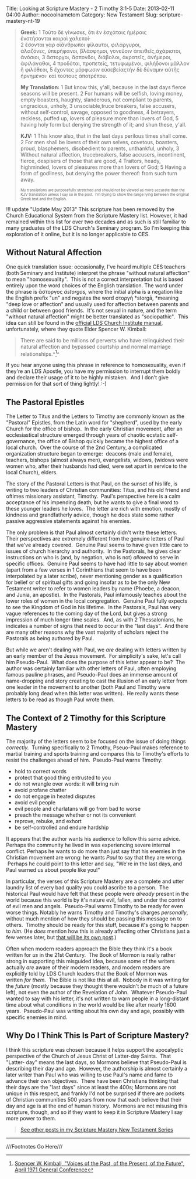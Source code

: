 Title: Looking at Scripture Mastery - 2 Timothy 3:1-5
Date: 2013-02-11 04:00
Author: nocoolnametom
Category: New Testament
Slug: scripture-mastery-nt-19

> **Greek:**
>  <span>1</span> Τοῦτο δὲ γίνωσκε, ὅτι ἐν ἐσχάταις ἡμέραις
>  ἐνστήσονται καιροὶ χαλεποί·
>  <span>2</span> ἔσονται γὰρ οἱἄνθρωποι φίλαυτοι, φιλάργυροι,
>  ἀλαζόνες, ὑπερήφανοι, βλάσφημοι, γονεῦσιν ἀπειθεῖς,ἀχάριστοι,
>  ἀνόσιοι,
>  <span>3</span> ἄστοργοι, ἄσπονδοι, διάβολοι, ἀκρατεῖς, ἀνήμεροι,
>  ἀφιλάγαθοι,
>  <span>4</span> προδόται, προπετεῖς, τετυφωμένοι, φιλήδονοι μᾶλλον
>  ἢ φιλόθεοι,
>  <span>5</span> ἔχοντες μόρφωσιν εὐσεβείαςτὴν δὲ δύναμιν αὐτῆς
>  ἠρνημένοι· καὶ τούτους ἀποτρέπου.
>
> **My Translation:**
>  <span>1</span> But know this, y'all, because in the last
>  days fierce seasons will be present.
>  <span>2</span> For humans will be selfish, loving money,
>  empty boasters, haughty, slanderous, not compliant to
>  parents, ungracious, unholy,
>  <span>3</span> unsociable,truce breakers, false accusers,
>  without self-control, savage, opposed to goodness,
>  <span>4</span> betrayers, reckless, puffed up, lovers of
>  pleasure more than lovers of God,
>  <span>5</span> having holy form but denying the strength
>  of it; and shun these, y'all.
>
> **KJV:**
>  <span>1</span> This know also, that in the last days perilous times
>  shall come.
>  <span>2</span> For men shall be lovers of their own selves,
>  covetous, boasters, proud, blasphemers, disobedient to parents,
>  unthankful, unholy,
>  <span>3</span> Without natural affection, trucebreakers, false
>  accusers, incontinent, fierce, despisers of those that are good,
>  <span>4</span> Traitors, heady, highminded, lovers of pleasures more
>  than lovers of God;
>  <span>5</span> Having a form of godliness, but denying the power
>  thereof: from such turn away.
>
> <span style="font-size: x-small;">My translations are purposefully stretched
>  and should not be viewed as more accurate than the KJV translation unless I
>  say so in the post.  I'm trying to show the range lying between the original
>  Greek text and the English.</span>

!!! update "Update May 2013"
    This scripture has been removed by the Church Educational System from
    the Scripture Mastery list. However, it had remained within this list for
    over two decades and as such is still familiar to many graduates of the LDS
    Church's Seminary program. So I'm keeping this exploration of it online, but it
    is no longer applicable to CES.

Without Natural Affection
-------------------------

One quick translation issue: occasionally, I've heard multiple CES
teachers (both Seminary and Institute) interpret the phrase "without natural
affection" to mean "homosexuality".  This is not a correct interpretation but is
based entirely upon the word choices of the English translation. The word
under the phrase is ἄστοργος *ástorgos,* where the initial alpha is a negation
like the English prefix "un" and negates the word στοργή *storgā, *meaning "deep
love or affection" and usually used for affection between parents and a child
or between good friends.  It's not sexual in nature, and the term "without
natural affection" might be better translated as "sociopathic".  This idea can
still be found in the [official LDS Church Institute manual][], unfortunately,
where they quote Elder Spencer W. Kimball:

> There are said to be millions of perverts who have relinquished their natural
>  affection and bypassed courtship and normal marriage relationships.^[^1]^

[^1]: [Spencer W. Kimball, "Voices of the Past, of the Present, of the Future", April 1971 General Conference][]

If you hear anyone using this phrase in reference to homosexuality, even
if they're an LDS Apostle, you have my permission to interrupt them boldly
and declare their usage of it to be highly mistaken.  And I don't give
permission for that sort of thing lightly! :-)

The Pastoral Epistles
---------------------

The Letter to Titus and the Letters to Timothy are commonly known as
the "Pastoral" Epistles, from the Latin word for "shepherd", used by the
early Church for the office of bishop.  In the early Christian movement,
after an ecclesiastical structure emerged through years of
chaotic ecstatic self- governance, the office of Bishop quickly became the highest office of a
local church.  Over the course of the 2nd Century, a complicated
organization structure began to emerge:  deacons (male and female), teachers,
bishops (almost always men), evangelists, widows, (widows were women who, after their
husbands had died, were set apart in service to the local Church), elders.

The story of the Pastoral Letters is that Paul, on the sunset of his
life, is writing to two leaders of Christian communities: Titus, and his old
friend and oftimes missionary assistant, Timothy.  Paul's perspective here is a
calm acceptance of his impending death, but he wants to give a final word to
these younger leaders he loves.  The letter are rich with emotion, mostly of
kindness and grandfatherly advice, though he does state some rather passive
aggressive statements against his enemies.

The only problem is that Paul almost certainly didn't write these
letters. Their perspectives are extremely different from the genuine letters of
Paul that we've already covered.  Genuine Paul seems to have given little care to
issues of church hierarchy and authority.  In the Pastorals, he gives clear instructions on who is (and, by negation, who is not) *allowed* to
serve in specific offices.  Genuine Paul seems to have had little to say about
women (apart from a few verses in 1 Corinthians that seem to have been
interpolated by a later scribe), never mentioning gender as a qualification for belief
or of spiritual gifts and going insofar as to be the only New Testament
writer to refer to women leaders by name (Phoebe, a deacon, and Junia, an
apostle).  In the Pastorals, Paul infamously teaches about the lower roles of women
in the local congregation.  Genuine Paul fully expects to see the Kingdom of
God in his lifetime.  In the Pastorals, Paul has very vague references to the
coming day of the Lord, but gives a strong impression of much longer time scales.
 And, as with 2 Thessalonians, he indicates a number of signs that need to occur
in the "last days".  And there are many other reasons why the vast majority of
scholars reject the Pastorals as being authored by Paul.

But while we aren't dealing with Paul, we *are* dealing with letters
written by an early member of the Jesus movement.  For simplicity's sake, let's
call him Pseudo-Paul.  What does the purpose of this letter appear to be?  The
author was certainly familiar with other letters of Paul, often employing famous
pauline phrases, and Pseudo-Paul does an immense amount of name-dropping and
story creating to cast the illusion of an early letter from one leader in the
movement to another (both Paul and Timothy were probably long dead when this
letter was written).  He really wants these letters to be read as though Paul
wrote them.

The Context of 2 Timothy for this Scripture Mastery
---------------------------------------------------

The majority of the letters seem to be focused on the issue of doing
things *correctly.*  Turning specifically to 2 Timothy, Pseuo-Paul makes
reference to martial training and sports training and compares this to Timothy's
efforts to resist the challenges ahead of him.  Pseudo-Paul warns Timothy:

-   hold to correct words
-   protect that good thing entrusted to you
-   do not wrangle over words: it will bring ruin
-   avoid profane chatter
-   do not engage in heated disputes
-   avoid evil people
-   evil people and charlatans will go from bad to worse
-   preach the message whether or not its convenient
-   reprove, rebuke, and exhort
-   be self-controlled and endure hardship

It appears that the author wants his audience to follow this same
advice. Perhaps the community he lived in was experiencing severe internal
conflict. Perhaps he wants to do more than just say that his enemies in the
Christian movement are wrong: he wants *Paul* to say that they are wrong.
 Perhaps he could point to this letter and say, "We're in the last days, and Paul
warned us about people like you!"

In particular, the verses of this Scripture Mastery are a complete and
utter laundry list of every bad quality you could ascribe to a person.  The
historical Paul would have felt that these people were *already* present in the
world because this world is by it's nature evil, fallen, and under the
control of evil men and angels.  Pseudo-Paul warns Timothy to be ready for even worse
things. Notably he warns Timothy and Timothy's charges *personally*, without
much mention of how they should be passing this message on to others.
 Timothy should be ready for this stuff, because it's going to happen to *him*.
(He *does* mention how this is already affecting other Christians just a few
verses later, but [that will be its own post][].)

Often when modern readers approach the Bible they think it's a book
written for *us* in the 21st Century.  The Book of Mormon is really rather strong
in supporting this misguided idea, because some of the writers
actually *are* aware of their modern readers, and modern readers are explicitly told by LDS
Church leaders that the Book of Mormon was written *for them.*  The Bible is
not like this at all.  Nobody in it was writing for the *future* (mostly because
they thought there wouldn't *be* much of a future left), not even the author
of the Revelation of John.  Whatever Pseudo-Paul wanted to say with his
letter, it's not written to warn people in a long-distant time about what conditions
in the world would be like after nearly 1800 years.  Pseudo-Paul was writing
about his own day and age, possibly with specific enemies in mind.

Why Do I Think This Is Part of Scripture Mastery?
-------------------------------------------------

I think this scripture was chosen because it helps support the
apocalyptic perspective of the Church of Jesus Christ of Latter-day Saints.  That
"Latter- day" means the last days, so Mormons believe that Pseudo-Paul is
describing their day and age.  However, the authorship is almost certainly a later
writer than Paul who was willing to use Paul's name and fame to advance their
own objectives.  There have been Christians thinking that their days are
the "last days" since at least the 400s; Mormons are not unique in this respect,
and frankly I'd not be surprised if there are pockets of Christian
communities 500 years from now that each believe that their day and age is at the end
of human history.  Mormons are not misusing this scripture, though, and so if
they want to keep it in Scripture Mastery I say more power to them.

> [See other posts in my Scripture Mastery New Testament Series][]

<div class="footnotes">

* * * * *

///Footnotes Go Here///

</div>

  [official LDS Church Institute manual]: http://www.lds.org/manual/the-life-and-teachings-of-jesus-and-his-apostles/section-10-pauls-witness-to-priesthood-leaders/chapter-45-i-have-fought-a-good-fight-i-have-finished-my-course-i-have-kept-the-faith?lang=eng "The Life and Teachings of Jesus and his Apostles"
  [that will be its own post]: /2013/02/11/ever-learning/ "“Ever Learning, and Never Able to Come to a Knowledge of the Truth” "
  [See other posts in my Scripture Mastery New Testament Series]: /scripture-mastery-new-testament/ "Scripture Mastery: New Testament"
  [Spencer W. Kimball, "Voices of the Past, of the Present, of the Future", April 1971 General Conference]: http://www.lds.org/ensign/1971/06/voices-of-the-past-of-the-present-of-the-future?lang=eng "Voices of the Past, of the Present, of the Future"
  [↩]: #fnref-478:1
